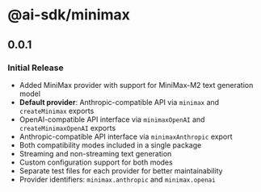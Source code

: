 # @ai-sdk/minimax

## 0.0.1

### Initial Release

- Added MiniMax provider with support for MiniMax-M2 text generation model
- **Default provider**: Anthropic-compatible API via `minimax` and `createMinimax` exports
- OpenAI-compatible API interface via `minimaxOpenAI` and `createMinimaxOpenAI` exports  
- Anthropic-compatible API interface via `minimaxAnthropic` export
- Both compatibility modes included in a single package
- Streaming and non-streaming text generation
- Custom configuration support for both modes
- Separate test files for each provider for better maintainability
- Provider identifiers: `minimax.anthropic` and `minimax.openai`

